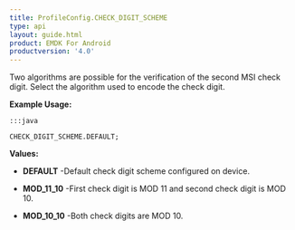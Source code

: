 ```yaml
---
title: ProfileConfig.CHECK_DIGIT_SCHEME
type: api
layout: guide.html
product: EMDK For Android
productversion: '4.0'
---
```



Two algorithms are possible for the verification of the second MSI check digit.
 Select the algorithm used to encode the check digit.
 
 

**Example Usage:**
	
	:::java
	
	CHECK_DIGIT_SCHEME.DEFAULT;
	


**Values:**

* **DEFAULT** -Default check digit scheme configured on device.

* **MOD_11_10** -First check digit is MOD 11 and second check digit is MOD 10.

* **MOD_10_10** -Both check digits are MOD 10.









